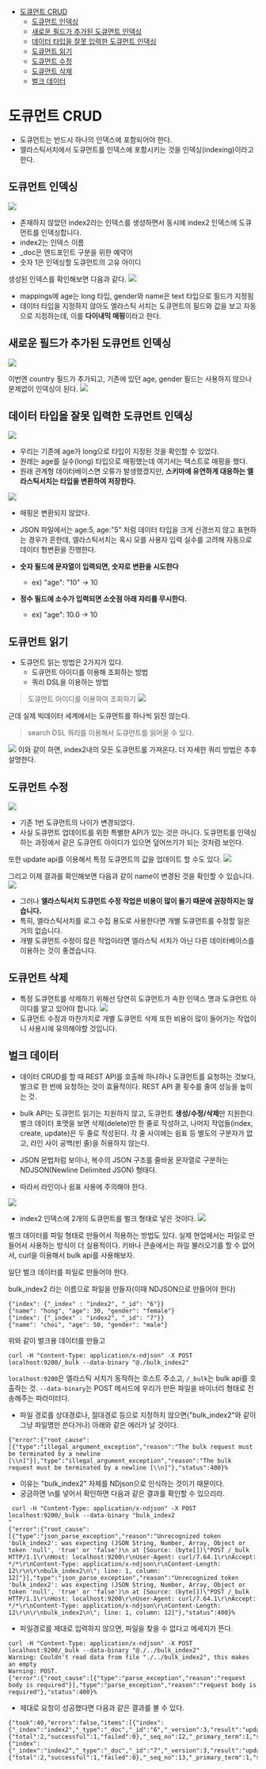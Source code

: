 - [도큐먼트 CRUD](#도큐먼트-crud)
  - [도큐먼트 인덱싱](#도큐먼트-인덱싱)
  - [새로운 필드가 추가된 도큐먼트 인덱싱](#새로운-필드가-추가된-도큐먼트-인덱싱)
  - [데이터 타입을 잘못 입력한 도큐먼트 인덱싱](#데이터-타입을-잘못-입력한-도큐먼트-인덱싱)
  - [도큐먼트 읽기](#도큐먼트-읽기)
  - [도큐먼트 수정](#도큐먼트-수정)
  - [도큐먼트 삭제](#도큐먼트-삭제)
  - [벌크 데이터](#벌크-데이터)

# 도큐먼트 CRUD

- 도큐먼트는 반드시 하나의 인덱스에 포함되어야 한다.
- 엘라스틱서치에서 도큐먼트를 인덱스에 포함시키는 것을 인덱싱(indexing)이라고 한다.


## 도큐먼트 인덱싱

![](/images/2022-03-17-00-04-54.png)

- 존재하지 않았던 index2라는 인덱스를 생성하면서 동시에 index2 인덱스에 도큐먼트를 인덱싱합니다.
- index2는 인덱스 이름
- _doc은 엔드포인트 구분을 위한 예약어
- 숫자 1은 인덱싱할 도큐먼트의 고유 아이디

생성된 인덱스를 확인해보면 다음과 같다.
![](/images/2022-03-17-00-06-09.png)

- mappings에 age는 long 타입, gender와 name은 text 타입으로 필드가 지정됨
- 데이터 타입을 지정하지 않아도 엘라스틱 서치는 도큐먼트의 필드와 값을 보고 자동으로 지정하는데, 이를 **다이내믹 매핑**이라고 한다.


## 새로운 필드가 추가된 도큐먼트 인덱싱
![](/images/2022-03-17-00-24-19.png)

이번엔 country 필드가 추가되고, 기존에 있던 age, gender 필드는 사용하지 않으나 문제없이 인덱싱이 된다.
![](/images/2022-03-17-00-25-03.png)

## 데이터 타입을 잘못 입력한 도큐먼트 인덱싱

![](/images/2022-03-17-00-32-46.png)

- 우리는 기존에 age가 long으로 타입이 지정된 것을 확인할 수 있었다.
- 원래는 age를 실수(long) 타입으로 매핑했는데 여기서는 텍스트로 매핑을 했다.
- 원래 관계형 데이터베이스면 오류가 발생했겠지만, **스키마에 유연하게 대응하는 엘라스틱서치는 타입을 변환하여 저장한다.**

![](/images/2022-03-17-00-43-09.png)
- 매핑은 변환되지 않았다.
- JSON 파일에서는 age:5, age:"5" 처럼 데이터 타입을 크게 신경쓰지 않고 표현하는 경우가 흔한데, 엘라스틱서치는 혹시 모를 사용자 입력 실수를 고려해 자동으로 데이터 형변환을 진행한다.

- **숫자 필드에 문자열이 입력되면, 숫자로 변환을 시도한다**
  - ex) "age": "10" -> 10
- **정수 필드에 소수가 입력되면 소숫점 아래 자리를 무시한다.**
  - ex) "age": 10.0 -> 10

## 도큐먼트 읽기
- 도큐먼트 읽는 방법은 2가지가 있다.
  - 도큐먼트 아이디를 이용해 조회하는 방법
  - 쿼리 DSL을 이용하는 방법

> 도큐먼트 아이디를 이용하여 조회하기
![](/images/2022-03-17-00-48-44.png)

근데 실제 빅데이터 세계에서는 도큐먼트를 하나씩 읽진 않는다.

> search DSL 쿼리를 이용해서 도큐먼트를 읽어올 수 있다.

![](/images/2022-03-17-01-31-04.png)
이와 같이 하면, index2내의 모든 도큐먼트를 가져온다. 더 자세한 쿼리 방법은 추후 설명한다.

## 도큐먼트 수정
![](/images/2022-03-17-01-32-08.png)

- 기존 1번 도큐먼트의 나이가 변경되었다. 
- 사실 도큐먼트 업데이트를 위한 특별한 API가 있는 것은 아니다. 도큐먼트를 인덱싱하는 과정에서 같은 도큐먼트 아이디가 있으면 덮어쓰기가 되는 것처럼 보인다.


또한 update api를 이용해서 특정 도큐먼트의 값을 업데이트 할 수도 있다.
![](/images/2022-03-17-01-33-54.png)

그리고 이제 결과를 확인해보면 다음과 같이 name이 변경된 것을 확인할 수 있습니다.
![](/images/2022-03-17-01-37-56.png)

- 그러나 **엘라스틱서치 도큐먼트 수정 작업은 비용이 많이 들기 때문에 권장하지는 않습니다.**
- 특히, 엘라스틱서치를 로그 수집 용도로 사용한다면 개별 도큐먼트를 수정할 일은 거의 없습니다.
- 개별 도큐먼트 수정이 많은 작업이라면 엘라스틱 서치가 아닌 다른 데이터베이스를 이용하는 것이 좋겠습니다.

## 도큐먼트 삭제
- 특정 도큐먼트를 삭제하기 위해선 당연히 도큐먼트가 속한 인덱스 명과 도큐먼트 아이디를 알고 있어야 합니다.
![](/images/2022-03-17-01-47-14.png)
- 도큐먼트 수정과 마찬가지로 개별 도큐먼트 삭제 또한 비용이 많이 들어가는 작업이니 사용시에 유의해야할 것입니다.

## 벌크 데이터

- 데이터 CRUD를 할 때 REST API를 호출해 하나하나 도큐먼트를 요청하는 것보다, 벌크로 한 번에 요청하는 것이 효율적이다. REST API 콜 횟수를 줄여 성능을 높이는 것.

- bulk API는 도큐먼트 읽기는 지원하지 않고, 도큐먼트 **생성/수정/삭제**만 지원한다. 벌크 데이터 포맷을 보면 삭제(delete)만 한 줄로 작성하고, 나머지 작업들(index, create, update)은 두 줄로 작성된다. 각 줄 사이에는 쉼표 등 별도의 구분자가 없고, 라인 사이 공백(빈 줄)을 허용하지 않는다.
- JSON 문법처럼 보이나, 복수의 JSON 구조를 줄바꿈 문자열로 구분하는 NDJSON(Newline Delimited JSON) 형태다.
- 따라서 라인이나 쉼표 사용에 주의해야 한다.

![](/images/2022-03-17-03-05-50.png)

- index2 인덱스에 2개의 도큐먼트를 벌크 형태로 넣은 것이다.
![](/images/2022-03-17-03-15-32.png)

벌크 데이터를 파일 형태로 만들어서 적용하는 방법도 있다.
실제 현업에서는 파일로 만들어서 사용하는 방식이 더 실용적이다.
키바나 콘솔에서는 파일 불러오기를 할 수 없어서, curl을 이용해서 bulk api를 사용해보자.

일단 벌크 데이터를 파일로 만들어야 한다.

bulk_index2 라는 이름으로 파일을 만들자(이때 NDJSON으로 만들어야 한다)
```
{"index": {"_index" : "index2", "_id": "6"}}
{"name": "hong", "age": 30, "gender": "female"}
{"index": {"_index" : "index2", "_id": "7"}}
{"name": "choi", "age": 50, "gender": "male"}
```

위와 같이 벌크용 데이터를 만들고
```
curl -H "Content-Type: application/x-ndjson" -X POST localhost:9200/_bulk --data-binary "@./bulk_index2"
```
`localhost:9200`은 엘라스틱 서치가 동작하는 호스트 주소고, `/_bulk`는 bulk api를 호출하는 것. `--data-binary`는 POST 메서드에 우리가 만든 파일을 바이너리 형태로 전송해주는 파라미터다.

- 파일 경로를 상대경로나, 절대경로 등으로 지정하지 않으면("bulk_index2"와 같이 그냥 파일명만 쓴다거나) 아래와 같은 에러가 날 것이다. 
```
{"error":{"root_cause":[{"type":"illegal_argument_exception","reason":"The bulk request must be terminated by a newline [\\n]"}],"type":"illegal_argument_exception","reason":"The bulk request must be terminated by a newline [\\n]"},"status":400}%  
```
- 이유는 "bulk_index2" 자체를 NDjson으로 인식하는 것이기 때문이다.
- 궁금하면 \n를 넣어서 확인하면 다음과 같은 결과를 확인할 수 있으리라.
```
 curl -H "Content-Type: application/x-ndjson" -X POST localhost:9200/_bulk --data-binary "bulk_index2 
"
{"error":{"root_cause":[{"type":"json_parse_exception","reason":"Unrecognized token 'bulk_index2': was expecting (JSON String, Number, Array, Object or token 'null', 'true' or 'false')\n at [Source: (byte[])\"POST /_bulk HTTP/1.1\r\nHost: localhost:9200\r\nUser-Agent: curl/7.64.1\r\nAccept: */*\r\nContent-Type: application/x-ndjson\r\nContent-Length: 12\r\n\r\nbulk_index2\n\"; line: 1, column: 12]"}],"type":"json_parse_exception","reason":"Unrecognized token 'bulk_index2': was expecting (JSON String, Number, Array, Object or token 'null', 'true' or 'false')\n at [Source: (byte[])\"POST /_bulk HTTP/1.1\r\nHost: localhost:9200\r\nUser-Agent: curl/7.64.1\r\nAccept: */*\r\nContent-Type: application/x-ndjson\r\nContent-Length: 12\r\n\r\nbulk_index2\n\"; line: 1, column: 12]"},"status":400}%          
```

- 파일경로를 제대로 입력하지 않으면, 파일을 찾을 수 없다고 메세지가 뜬다.
```
curl -H "Content-Type: application/x-ndjson" -X POST localhost:9200/_bulk --data-binary "@./../bulk_index2"
Warning: Couldn't read data from file "./../bulk_index2", this makes an empty 
Warning: POST.
{"error":{"root_cause":[{"type":"parse_exception","reason":"request body is required"}],"type":"parse_exception","reason":"request body is required"},"status":400}%  
```

- 제대로 요청이 성공했다면 다음과 같은 결과를 볼 수 있다.
```
{"took":40,"errors":false,"items":[{"index":{"_index":"index2","_type":"_doc","_id":"6","_version":3,"result":"updated","_shards":{"total":2,"successful":1,"failed":0},"_seq_no":12,"_primary_term":1,"status":200}},{"index":{"_index":"index2","_type":"_doc","_id":"7","_version":3,"result":"updated","_shards":{"total":2,"successful":1,"failed":0},"_seq_no":13,"_primary_term":1,"status":200}}]}%    
```